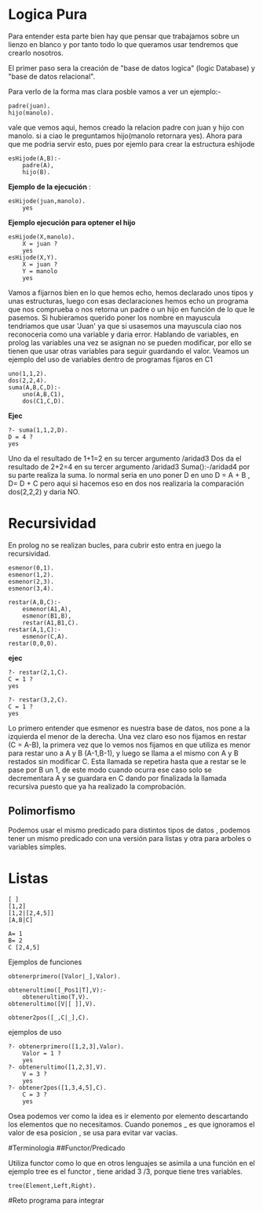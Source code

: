 # Logica Pura

Para entender esta parte bien hay que pensar que trabajamos sobre un lienzo en blanco y por tanto todo lo que queramos usar tendremos que crearlo nosotros.

El primer paso sera la creación de "base de datos logica" (logic Database) y "base de datos relacional".

Para verlo de la forma mas clara posble vamos a ver un ejemplo:- 
  
  	padre(juan). 
  	hijo(manolo). 

vale que vemos aqui, hemos creado la relacion padre con juan y hijo con manolo. si a ciao le preguntamos hijo(manolo retornara yes). 
Ahora para que me podria servir esto, pues por ejemlo para crear la estructura eshijode
  
  	esHijode(A,B):-
		padre(A),
		hijo(B).
**Ejemplo de la ejecución** :

	esHijode(juan,manolo).
		yes
		
**Ejemplo ejecución para optener el hijo**
	
	esHijode(X,manolo).
		X = juan ? 
		yes
	esHijode(X,Y).
		X = juan ?
		Y = manolo
		yes	

Vamos a fijarnos bien en lo que hemos echo, hemos declarado unos tipos y unas estructuras, luego con esas declaraciones hemos echo un programa que nos comprueba o nos retorna un padre o un hijo en función de lo que le pasemos. 
Si hubieramos querido poner los nombre en mayuscula tendriamos que usar 'Juan' ya que si usasemos una mayuscula ciao nos reconoceria como una variable y daria error. 
Hablando de variables, en prolog las variables una vez se asignan no se pueden modificar, por ello se tienen que usar otras variables para seguir guardando el valor. Veamos un ejemplo del uso de variables dentro de programas fijaros en C1

	uno(1,1,2).
	dos(2,2,4).
	suma(A,B,C,D):-
		uno(A,B,C1),
		dos(C1,C,D).
**Ejec**

	?- suma(1,1,2,D).
	D = 4 ? 
	yes
	
Uno da el resultado de 1+1=2 en su tercer argumento /aridad3 
Dos da el resultado de 2+2=4 en su tercer argumento /aridad3
Suma():-/aridad4 por su parte realiza la suma. lo normal seria en uno poner D  en uno D = A + B , D= D + C pero aqui si hacemos eso en dos nos realizaria la comparación dos(2,2,2) y daria NO.

# Recursividad

En prolog no se realizan bucles, para cubrir esto entra en juego la recursividad. 

	esmenor(0,1).
	esmenor(1,2).
	esmenor(2,3).
	esmenor(3,4).

	restar(A,B,C):-
		esmenor(A1,A),
		esmenor(B1,B),
		restar(A1,B1,C).
	restar(A,1,C):-
		esmenor(C,A).
	restar(0,0,0).

**ejec**

	?- restar(2,1,C).
	C = 1 ? 
	yes
	
	?- restar(3,2,C).
	C = 1 ? 
	yes

Lo primero entender que esmenor es nuestra base de datos, nos pone a la izquierda el menor de la derecha. Una vez claro eso 
nos fijamos en restar (C = A-B), la primera vez que lo vemos nos fijamos en que utiliza es menor para restar uno a A y B (A-1,B-1), y luego se llama a el mismo con A y B restados sin modificar C. Esta llamada se repetira hasta que a restar se le pase por B un 1, de este modo cuando ocurra ese caso solo se decrementara A y se guardara en C dando por finalizada la llamada recursiva puesto que ya ha realizado la comprobación. 
## Polimorfismo
Podemos usar el mismo predicado para distintos tipos de datos , podemos tener un mismo predicado con una versión para listas y otra para arboles o variables simples. 


# Listas

	[ ]
	[1,2]
	[1,2|[2,4,5]]
	[A,B|C]
	
	A= 1
	B= 2
	C [2,4,5]

Ejemplos de funciones	
	
	obtenerprimero([Valor|_],Valor).
	
	obtenerultimo([_Pos1|T],V):-
		obtenerultimo(T,V).
	obtenerultimo([V|[ ]],V).
	
	obtener2pos([_,C|_],C).
	
ejemplos de uso

	?- obtenerprimero([1,2,3],Valor).
		Valor = 1 ? 
		yes
	?- obtenerultimo([1,2,3],V).
		V = 3 ? 
		yes
	?- obtener2pos([1,3,4,5],C).
		C = 3 ? 
		yes
		
Osea podemos ver como la idea es ir elemento por elemento descartando los elementos que no necesitamos.
Cuando ponemos _ es que ignoramos el valor de esa posicion , se usa para evitar var vacias.

 
#Terminologia
##Functor/Predicado 

Utiliza functor como lo que en otros lenguajes se asimila a una función  en el ejemplo tree es el functor , tiene aridad 3 /3, porque tiene tres variables. 
	
	tree(Element,Left,Right).
	


#Reto programa para integrar 

